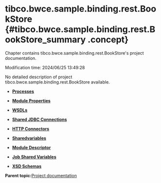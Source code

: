 # tibco.bwce.sample.binding.rest.BookStore {#tibco.bwce.sample.binding.rest.BookStore_summary .concept}

Chapter contains tibco.bwce.sample.binding.rest.BookStore's project documentation.

Modification time: 2024/06/25 13:49:28

No detailed description of project tibco.bwce.sample.binding.rest.BookStore available.

-   **[Processes](../../projects/tibco.bwce.sample.binding.rest.BookStore/common/process.md)**  

-   **[Module Properties](../../projects/tibco.bwce.sample.binding.rest.BookStore/common/substvar.md)**  

-   **[WSDLs](../../projects/tibco.bwce.sample.binding.rest.BookStore/common/wsdl.md)**  

-   **[Shared JDBC Connections](../../projects/tibco.bwce.sample.binding.rest.BookStore/common/sharedjdbc.md)**  

-   **[HTTP Connectors](../../projects/tibco.bwce.sample.binding.rest.BookStore/common/httpConnector.md)**  

-   **[Sharedvariables](../../projects/tibco.bwce.sample.binding.rest.BookStore/common/sharedvariable.md)**  

-   **[Module Descriptor](../../projects/tibco.bwce.sample.binding.rest.BookStore/common/moduleDescriptor.md)**  

-   **[Job Shared Variables](../../projects/tibco.bwce.sample.binding.rest.BookStore/common/jobsharedvariable.md)**  

-   **[XSD Schemas](../../projects/tibco.bwce.sample.binding.rest.BookStore/common/xsd.md)**  


**Parent topic:**[Project documentation](../../projects/projects.md)

